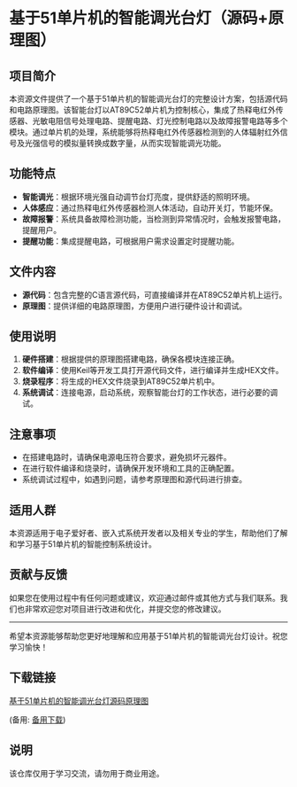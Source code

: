 # 基于51单片机的智能调光台灯（源码+原理图）

## 项目简介

本资源文件提供了一个基于51单片机的智能调光台灯的完整设计方案，包括源代码和电路原理图。该智能台灯以AT89C52单片机为控制核心，集成了热释电红外传感器、光敏电阻信号处理电路、提醒电路、灯光控制电路以及故障报警电路等多个模块。通过单片机的处理，系统能够将热释电红外传感器检测到的人体辐射红外信号及光强信号的模拟量转换成数字量，从而实现智能调光功能。

## 功能特点

- **智能调光**：根据环境光强自动调节台灯亮度，提供舒适的照明环境。
- **人体感应**：通过热释电红外传感器检测人体活动，自动开关灯，节能环保。
- **故障报警**：系统具备故障检测功能，当检测到异常情况时，会触发报警电路，提醒用户。
- **提醒功能**：集成提醒电路，可根据用户需求设置定时提醒功能。

## 文件内容

- **源代码**：包含完整的C语言源代码，可直接编译并在AT89C52单片机上运行。
- **原理图**：提供详细的电路原理图，方便用户进行硬件设计和调试。

## 使用说明

1. **硬件搭建**：根据提供的原理图搭建电路，确保各模块连接正确。
2. **软件编译**：使用Keil等开发工具打开源代码文件，进行编译并生成HEX文件。
3. **烧录程序**：将生成的HEX文件烧录到AT89C52单片机中。
4. **系统调试**：连接电源，启动系统，观察智能台灯的工作状态，进行必要的调试。

## 注意事项

- 在搭建电路时，请确保电源电压符合要求，避免损坏元器件。
- 在进行软件编译和烧录时，请确保开发环境和工具的正确配置。
- 系统调试过程中，如遇到问题，请参考原理图和源代码进行排查。

## 适用人群

本资源适用于电子爱好者、嵌入式系统开发者以及相关专业的学生，帮助他们了解和学习基于51单片机的智能控制系统设计。

## 贡献与反馈

如果您在使用过程中有任何问题或建议，欢迎通过邮件或其他方式与我们联系。我们也非常欢迎您对项目进行改进和优化，并提交您的修改建议。

---

希望本资源能够帮助您更好地理解和应用基于51单片机的智能调光台灯设计。祝您学习愉快！

## 下载链接
[基于51单片机的智能调光台灯源码原理图](https://pan.quark.cn/s/4ccba9fd4839) 

(备用: [备用下载](https://pan.baidu.com/s/1TiCoLBMBSi30UZfKIqdxTg?pwd=1234))

## 说明

该仓库仅用于学习交流，请勿用于商业用途。
